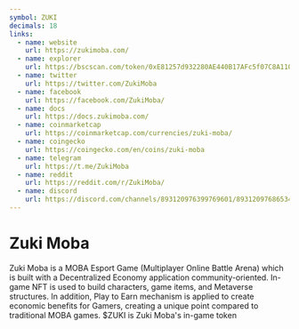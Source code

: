 ```yaml
---
symbol: ZUKI
decimals: 18
links:
  - name: website
    url: https://zukimoba.com/
  - name: explorer
    url: https://bscscan.com/token/0xE81257d932280AE440B17AFc5f07C8A110D21432
  - name: twitter
    url: https://twitter.com/ZukiMoba
  - name: facebook
    url: https://facebook.com/ZukiMoba/
  - name: docs
    url: https://docs.zukimoba.com/
  - name: coinmarketcap
    url: https://coinmarketcap.com/currencies/zuki-moba/
  - name: coingecko
    url: https://coingecko.com/en/coins/zuki-moba
  - name: telegram
    url: https://t.me/ZukiMoba
  - name: reddit
    url: https://reddit.com/r/ZukiMoba/
  - name: discord
    url: https://discord.com/channels/893120976399769601/893120976865341522
---
```


# Zuki Moba

Zuki Moba is a MOBA Esport Game (Multiplayer Online Battle Arena) which is built with a Decentralized Economy application community-oriented. In-game NFT is used to build characters, game items, and Metaverse structures. In addition, Play to Earn mechanism is applied to create economic benefits for Gamers, creating a unique point compared to traditional MOBA games. $ZUKI is Zuki Moba's in-game token
